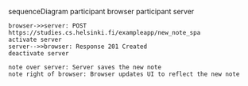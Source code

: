 sequenceDiagram
    participant browser
    participant server

    browser->>server: POST https://studies.cs.helsinki.fi/exampleapp/new_note_spa
    activate server
    server-->>browser: Response 201 Created
    deactivate server

    note over server: Server saves the new note
    note right of browser: Browser updates UI to reflect the new note